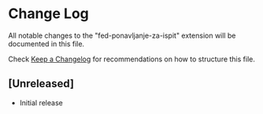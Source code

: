 # Change Log

All notable changes to the "fed-ponavljanje-za-ispit" extension will be documented in this file.

Check [Keep a Changelog](http://keepachangelog.com/) for recommendations on how to structure this file.

## [Unreleased]

- Initial release